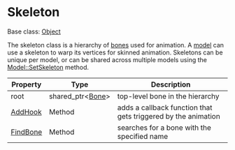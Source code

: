 # Skeleton

Base class: [Object](Object.md)

The skeleton class is a hierarchy of [bones](Bone.md) used for animation. A [model](Model.md) can use a skeleton to warp its vertices for skinned animation. Skeletons can be unique per model, or can be shared across multiple models using the [Model::SetSkeleton](Model_SetSkeleton.md) method.

| Property | Type | Description |
|---|---|---|
| root | shared_ptr<[Bone](Bone.md)\> | top-level bone in the hierarchy |
| [AddHook](Skeleton_AddHook.md) | Method | adds a callback function that gets triggered by the animation |
| [FindBone](Skeleton_FindBone.md) | Method | searches for a bone with the specified name |
